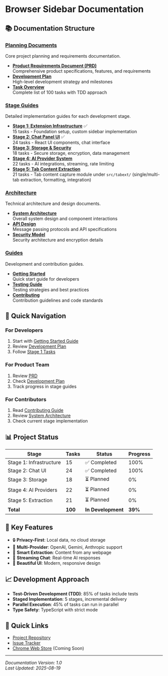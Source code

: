 # Browser Sidebar Documentation

## 📚 Documentation Structure

### [Planning Documents](./planning/)

Core project planning and requirements documentation.

- **[Product Requirements Document (PRD)](./planning/PRD.md)**  
  Comprehensive product specifications, features, and requirements
- **[Development Plan](./planning/development-plan.md)**  
  High-level development strategy and milestones
- **[Task Overview](./planning/task-overview.md)**  
  Complete list of 100 tasks with TDD approach

### [Stage Guides](./stages/)

Detailed implementation guides for each development stage.

- **[Stage 1: Extension Infrastructure](./stages/task-stage-1.md)** ✅  
  15 tasks - Foundation setup, custom sidebar implementation
- **[Stage 2: Chat Panel UI](./stages/task-stage-2.md)** ✅  
  24 tasks - React UI components, chat interface
- **[Stage 3: Storage & Security](./stages/task-stage-3.md)**  
  18 tasks - Secure storage, encryption, data management
- **[Stage 4: AI Provider System](./stages/task-stage-4.md)**  
  22 tasks - AI integrations, streaming, rate limiting
- **[Stage 5: Tab Content Extraction](./stages/task-stage-5.md)**  
  21 tasks - Tab content capture module under `src/tabext/` (single/multi-tab extraction, formatting, integration)

### [Architecture](./architecture/)

Technical architecture and design documents.

- **[System Architecture](./architecture/system-architecture.md)**  
  Overall system design and component interactions
- **[API Design](./architecture/api-design.md)**  
  Message passing protocols and API specifications
- **[Security Model](./architecture/security-model.md)**  
  Security architecture and encryption details

### [Guides](./guides/)

Development and contribution guides.

- **[Getting Started](./guides/getting-started.md)**  
  Quick start guide for developers
- **[Testing Guide](./guides/testing-guide.md)**  
  Testing strategies and best practices
- **[Contributing](./guides/contributing.md)**  
  Contribution guidelines and code standards

## 🚀 Quick Navigation

### For Developers

1. Start with [Getting Started Guide](./guides/getting-started.md)
2. Review [Development Plan](./planning/development-plan.md)
3. Follow [Stage 1 Tasks](./stages/task-stage-1.md)

### For Product Team

1. Review [PRD](./planning/PRD.md)
2. Check [Development Plan](./planning/development-plan.md)
3. Track progress in stage guides

### For Contributors

1. Read [Contributing Guide](./guides/contributing.md)
2. Review [System Architecture](./architecture/system-architecture.md)
3. Check current stage implementation

## 📊 Project Status

| Stage                   | Tasks   | Status             | Progress |
| ----------------------- | ------- | ------------------ | -------- |
| Stage 1: Infrastructure | 15      | ✅ Completed       | 100%     |
| Stage 2: Chat UI        | 24      | ✅ Completed       | 100%     |
| Stage 3: Storage        | 18      | ⏳ Planned         | 0%       |
| Stage 4: AI Providers   | 22      | ⏳ Planned         | 0%       |
| Stage 5: Extraction     | 21      | ⏳ Planned         | 0%       |
| **Total**               | **100** | **In Development** | **39%**  |

## 🎯 Key Features

- 🔒 **Privacy-First**: Local data, no cloud storage
- 🤖 **Multi-Provider**: OpenAI, Gemini, Anthropic support
- 📑 **Smart Extraction**: Content from any webpage
- 💬 **Streaming Chat**: Real-time AI responses
- 🎨 **Beautiful UI**: Modern, responsive design

## 📈 Development Approach

- **Test-Driven Development (TDD)**: 85% of tasks include tests
- **Staged Implementation**: 5 stages, incremental delivery
- **Parallel Execution**: 45% of tasks can run in parallel
- **Type Safety**: TypeScript with strict mode

## 🔗 Quick Links

- [Project Repository](../)
- [Issue Tracker](https://github.com/yourusername/browser-sidebar/issues)
- [Chrome Web Store](#) (Coming Soon)

---

_Documentation Version: 1.0_  
_Last Updated: 2025-08-19_
